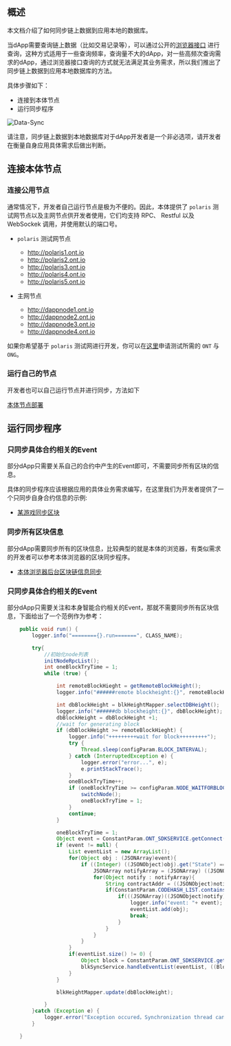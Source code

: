 
## 概述

本文档介绍了如何同步链上数据到应用本地的数据库。

当dApp需要查询链上数据（比如交易记录等），可以通过公开的[浏览器接口](https://dev-docs.ont.io/#/docs-cn/explorer/overview) 进行查询，这种方式适用于一些查询频率，查询量不大的dApp，对一些高频次查询需求的dApp，通过浏览器接口查询的方式就无法满足其业务需求，所以我们推出了同步链上数据到应用本地数据库的方法。

具体步骤如下：
- 连接到本体节点
- 运行同步程序

![Data-Sync](https://raw.githubusercontent.com/ontio/documentation/master/dev-website-docs/assets/integration/Sync.png)

请注意，同步链上数据到本地数据库对于dApp开发者是一个非必选项，请开发者在衡量自身应用具体需求后做出判断。

## 连接本体节点

### 连接公用节点
通常情况下，开发者自己运行节点是极为不便的。因此，本体提供了 `polaris` 测试网节点以及主网节点供开发者使用，它们均支持 RPC、 Restful 以及 WebSockek 调用，并使用默认的端口号。

- `polaris` 测试网节点
  - http://polaris1.ont.io
  - http://polaris2.ont.io
  - http://polaris3.ont.io
  - http://polaris4.ont.io
  - http://polaris5.ont.io

- 主网节点
  - http://dappnode1.ont.io
  - http://dappnode2.ont.io
  - http://dappnode3.ont.io
  - http://dappnode4.ont.io

如果你希望基于 `polaris` 测试网进行开发，你可以在[这里](https://developer.ont.io/applyOng)申请测试所需的 `ONT` 与 `ONG`。

### 运行自己的节点

开发者也可以自己运行节点并进行同步，方法如下

[本体节点部署](http://dev-docs.ont.io/#/docs-cn/ontology-cli/09-deploy-node?id=%E9%83%A8%E7%BD%B2%E5%90%8C%E6%AD%A5%E8%8A%82%E7%82%B9)

## 运行同步程序

### 只同步具体合约相关的Event

部分dApp只需要关系自己的合约中产生的Event即可，不需要同步所有区块的信息。

具体的同步程序应该根据应用的具体业务需求编写，在这里我们为开发者提供了一个只同步自身合约信息的示例:
- [某游戏同步区块](https://github.com/lucas7788/ontologyplayer/blob/master/src/main/java/com/github/ontio/thread/BlockSyncThread.java)

### 同步所有区块信息

部分dApp需要同步所有的区块信息，比较典型的就是本体的浏览器，有类似需求的开发者可以参考本体浏览器的区块同步程序。

- [本体浏览器后台区块链信息同步](https://github.com/ontio/ontology-explorer/tree/master/back-end-projects/OntSynHandler)

### 只同步具体合约相关的Event

部分dApp只需要关注和本身智能合约相关的Event，那就不需要同步所有区块信息，下面给出了一个范例作为参考：

```java
    public void run() {
        logger.info("========{}.run=======", CLASS_NAME);

        try{
            //初始化node列表
            initNodeRpcList();
            int oneBlockTryTime = 1;
            while (true) {

                int remoteBlockHieght = getRemoteBlockHeight();
                logger.info("######remote blockheight:{}", remoteBlockHieght);

                int dbBlockHeight = blkHeightMapper.selectDBHeight();
                logger.info("######db blockheight:{}", dbBlockHeight);
                dbBlockHeight = dbBlockHeight +1;
                //wait for generating block
                if (dbBlockHeight >= remoteBlockHieght) {
                    logger.info("+++++++++wait for block+++++++++");
                    try {
                        Thread.sleep(configParam.BLOCK_INTERVAL);
                    } catch (InterruptedException e) {
                        logger.error("error...", e);
                        e.printStackTrace();
                    }
                    oneBlockTryTime++;
                    if (oneBlockTryTime >= configParam.NODE_WAITFORBLOCKTIME_MAX) {
                        switchNode();
                        oneBlockTryTime = 1;
                    }
                    continue;
                }

                oneBlockTryTime = 1;
                Object event = ConstantParam.ONT_SDKSERVICE.getConnect().getSmartCodeEvent(dbBlockHeight);
                if (event != null) {
                    List eventList = new ArrayList();
                    for(Object obj : (JSONArray)event){
                        if ((Integer) ((JSONObject)obj).get("State") == 1  && ((JSONObject)obj).get("Notify") != null){
                            JSONArray notifyArray = (JSONArray) ((JSONObject)obj).get("Notify");
                            for(Object notify : notifyArray){
                                String contractAddr = ((JSONObject)notify).getString("ContractAddress");
                                if(ConstantParam.CODEHASH_LIST.contains(contractAddr)) {
                                    if(((JSONArray)((JSONObject)notify).get("States")).size() !=0){
                                        logger.info("event: "+ event);
                                        eventList.add(obj);
                                        break;
                                    }
                                }
                            }
                        }
                    }
                    if(eventList.size() != 0) {
                        Object block = ConstantParam.ONT_SDKSERVICE.getConnect().getBlock(dbBlockHeight);
                        blkSyncService.handleEventList(eventList, ((Block) block).timestamp);
                    }
                }

                blkHeightMapper.update(dbBlockHeight);

            }
        }catch (Exception e) {
            logger.error("Exception occured，Synchronization thread can't work,error ...", e);
        }

    }
```
